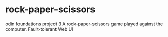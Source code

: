 # rock-paper-scissors
odin foundations project 3
A rock-paper-scissors game played against the computer. 
Fault-tolerant Web UI
